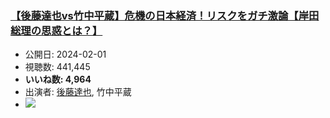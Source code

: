 ### [【後藤達也vs竹中平蔵】危機の日本経済！リスクをガチ激論【岸田総理の思惑とは？】](https://www.youtube.com/watch?v=WbhWsa0erYA)
-   公開日: 2024-02-01
-   視聴数: 441,445
-   **いいね数: 4,964**
-   出演者: [後藤達也](/rehacq_fan/people/後藤達也 "wikilink"), 竹中平蔵
- [![](https://img.youtube.com/vi/WbhWsa0erYA/hqdefault.jpg)](https://www.youtube.com/watch?v=WbhWsa0erYA)
